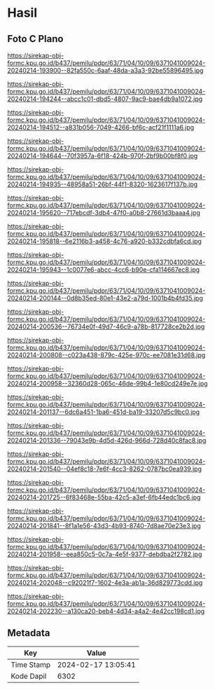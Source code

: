 # Hasil

## Foto C Plano

https://sirekap-obj-formc.kpu.go.id/b437/pemilu/pdpr/63/71/04/10/09/6371041009024-20240214-193900--82fa550c-6aaf-48da-a3a3-92be55896495.jpg

https://sirekap-obj-formc.kpu.go.id/b437/pemilu/pdpr/63/71/04/10/09/6371041009024-20240214-194244--abcc1c01-dbd5-4807-9ac9-bae4db9a1072.jpg

https://sirekap-obj-formc.kpu.go.id/b437/pemilu/pdpr/63/71/04/10/09/6371041009024-20240214-194512--a831b056-7049-4266-bf6c-acf21f1111a6.jpg

https://sirekap-obj-formc.kpu.go.id/b437/pemilu/pdpr/63/71/04/10/09/6371041009024-20240214-194644--70f3957a-6f18-424b-970f-2bf9b00bf8f0.jpg

https://sirekap-obj-formc.kpu.go.id/b437/pemilu/pdpr/63/71/04/10/09/6371041009024-20240214-194935--48958a51-26bf-44f1-8320-1623617f137b.jpg

https://sirekap-obj-formc.kpu.go.id/b437/pemilu/pdpr/63/71/04/10/09/6371041009024-20240214-195620--717ebcdf-3db4-47f0-a0b8-27661d3baaa4.jpg

https://sirekap-obj-formc.kpu.go.id/b437/pemilu/pdpr/63/71/04/10/09/6371041009024-20240214-195818--6e2116b3-a458-4c76-a920-b332cdbfa6cd.jpg

https://sirekap-obj-formc.kpu.go.id/b437/pemilu/pdpr/63/71/04/10/09/6371041009024-20240214-195943--1c0077e6-abcc-4cc6-b90e-cfa114667ec8.jpg

https://sirekap-obj-formc.kpu.go.id/b437/pemilu/pdpr/63/71/04/10/09/6371041009024-20240214-200144--0d8b35ed-80e1-43e2-a79d-1001b4b4fd35.jpg

https://sirekap-obj-formc.kpu.go.id/b437/pemilu/pdpr/63/71/04/10/09/6371041009024-20240214-200536--76734e0f-49d7-46c9-a78b-817728ce2b2d.jpg

https://sirekap-obj-formc.kpu.go.id/b437/pemilu/pdpr/63/71/04/10/09/6371041009024-20240214-200808--c023a438-879c-425e-970c-ee7081e31d68.jpg

https://sirekap-obj-formc.kpu.go.id/b437/pemilu/pdpr/63/71/04/10/09/6371041009024-20240214-200958--32360d28-065c-46de-99b4-1e80cd249e7e.jpg

https://sirekap-obj-formc.kpu.go.id/b437/pemilu/pdpr/63/71/04/10/09/6371041009024-20240214-201137--6dc6a451-1ba6-451d-ba19-33207d5c9bc0.jpg

https://sirekap-obj-formc.kpu.go.id/b437/pemilu/pdpr/63/71/04/10/09/6371041009024-20240214-201336--79043e9b-4d5d-426d-966d-728d40c8fac8.jpg

https://sirekap-obj-formc.kpu.go.id/b437/pemilu/pdpr/63/71/04/10/09/6371041009024-20240214-201540--04ef8c18-7e6f-4cc3-8262-0787bc0ea939.jpg

https://sirekap-obj-formc.kpu.go.id/b437/pemilu/pdpr/63/71/04/10/09/6371041009024-20240214-201725--6f83468e-55ba-42c5-a3ef-6fb44edc1bc6.jpg

https://sirekap-obj-formc.kpu.go.id/b437/pemilu/pdpr/63/71/04/10/09/6371041009024-20240214-201841--8f1a1e56-43d3-4b93-8740-7d8ae70e23e3.jpg

https://sirekap-obj-formc.kpu.go.id/b437/pemilu/pdpr/63/71/04/10/09/6371041009024-20240214-201958--eea850c5-0c7a-4e5f-9377-debdba2f2782.jpg

https://sirekap-obj-formc.kpu.go.id/b437/pemilu/pdpr/63/71/04/10/09/6371041009024-20240214-202048--c92021f7-1602-4e3a-ab1a-36d829773cdd.jpg

https://sirekap-obj-formc.kpu.go.id/b437/pemilu/pdpr/63/71/04/10/09/6371041009024-20240214-202230--a130ca20-beb4-4d34-a4a2-4e42cc198cd1.jpg


## Metadata

| Key        | Value               |
| ---------- | ------------------- |
| Time Stamp | 2024-02-17 13:05:41 |
| Kode Dapil | 6302                |



